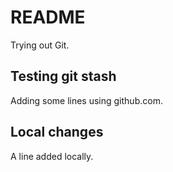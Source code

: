 # README

Trying out Git.

## Testing git stash

Adding some lines using github.com.

## Local changes

A line added locally.
